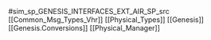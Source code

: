 #sim_sp_GENESIS_INTERFACES_EXT_AIR_SP_src
[[Common_Msg_Types_Vhr]]
[[Physical_Types]]
[[Genesis]]
[[Genesis.Conversions]]
[[Physical_Manager]]
